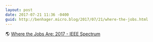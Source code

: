 ```yaml
---
layout: post
date: 2017-07-21 11:36 -0400
guid: http://benhager.micro.blog/2017/07/21/where-the-jobs.html
---
```

🌎 [Where the Jobs Are: 2017 - IEEE Spectrum](http://spectrum.ieee.org/at-work/tech-careers/where-the-jobs-are-2017)
